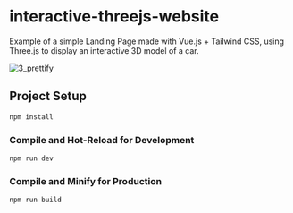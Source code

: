 # interactive-threejs-website

Example of a simple Landing Page made with Vue.js + Tailwind CSS, using Three.js to display an interactive 3D model of a car.

![3_prettify](https://github.com/user-attachments/assets/7a88ab72-8960-4ee7-8213-545bd827d918)


## Project Setup

```sh
npm install
```

### Compile and Hot-Reload for Development

```sh
npm run dev
```

### Compile and Minify for Production

```sh
npm run build
```

